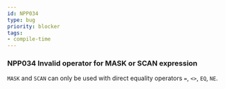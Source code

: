 ```yaml
---
id: NPP034
type: bug
priority: blocker
tags:
- compile-time 
---
```


### NPP034 Invalid operator for MASK or SCAN expression
`MASK` and `SCAN` can only be used with direct equality operators `=`, `<>`, `EQ`, `NE`.
